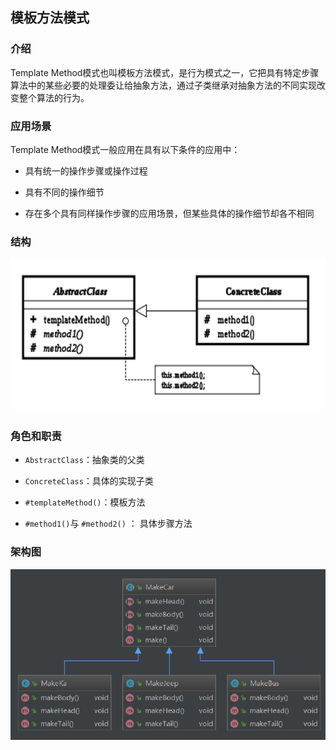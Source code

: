 
## 模板方法模式

### 介绍

   Template Method模式也叫模板方法模式，是行为模式之一，它把具有特定步骤算法中的某些必要的处理委让给抽象方法，通过子类继承对抽象方法的不同实现改变整个算法的行为。

### 应用场景

Template Method模式一般应用在具有以下条件的应用中：

- 具有统一的操作步骤或操作过程

- 具有不同的操作细节

- 存在多个具有同样操作步骤的应用场景，但某些具体的操作细节却各不相同

### 结构

![1565809826175](assets/1565809826175.png)

### 角色和职责

- `AbstractClass`：抽象类的父类

- `ConcreteClass`：具体的实现子类
- `#templateMethod()`：模板方法
- `#method1()`与 `#method2()` ： 具体步骤方法  



### 架构图



![1565810145410](assets/1565810145410.png)

